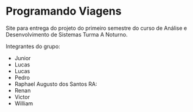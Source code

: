 # Programando Viagens

Site para entrega do projeto do primeiro semestre do curso de Análise e Desenvolvimento de Sistemas Turma A Noturno.

Integrantes do grupo:

- Junior
- Lucas
- Lucas
- Pedro
- Raphael Augusto dos Santos RA:
- Renan
- Victor
- William
